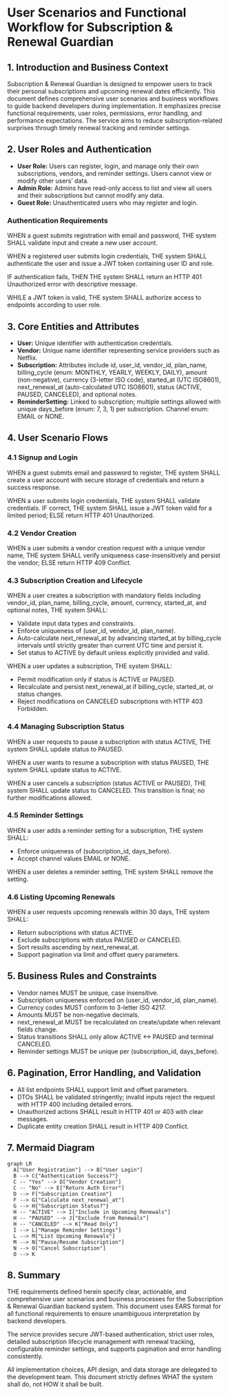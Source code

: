 # User Scenarios and Functional Workflow for Subscription & Renewal Guardian

## 1. Introduction and Business Context

Subscription & Renewal Guardian is designed to empower users to track their personal subscriptions and upcoming renewal dates efficiently. This document defines comprehensive user scenarios and business workflows to guide backend developers during implementation. It emphasizes precise functional requirements, user roles, permissions, error handling, and performance expectations. The service aims to reduce subscription-related surprises through timely renewal tracking and reminder settings.

## 2. User Roles and Authentication

- **User Role:** Users can register, login, and manage only their own subscriptions, vendors, and reminder settings. Users cannot view or modify other users’ data.
- **Admin Role:** Admins have read-only access to list and view all users and their subscriptions but cannot modify any data.
- **Guest Role:** Unauthenticated users who may register and login.

### Authentication Requirements

WHEN a guest submits registration with email and password, THE system SHALL validate input and create a new user account.

WHEN a registered user submits login credentials, THE system SHALL authenticate the user and issue a JWT token containing user ID and role.

IF authentication fails, THEN THE system SHALL return an HTTP 401 Unauthorized error with descriptive message.

WHILE a JWT token is valid, THE system SHALL authorize access to endpoints according to user role.

## 3. Core Entities and Attributes

- **User:** Unique identifier with authentication credentials.
- **Vendor:** Unique name identifier representing service providers such as Netflix.
- **Subscription:** Attributes include id, user_id, vendor_id, plan_name, billing_cycle (enum: MONTHLY, YEARLY, WEEKLY, DAILY), amount (non-negative), currency (3-letter ISO code), started_at (UTC ISO8601), next_renewal_at (auto-calculated UTC ISO8601), status (ACTIVE, PAUSED, CANCELED), and optional notes.
- **ReminderSetting:** Linked to subscription; multiple settings allowed with unique days_before (enum: 7, 3, 1) per subscription. Channel enum: EMAIL or NONE.

## 4. User Scenario Flows

### 4.1 Signup and Login

WHEN a guest submits email and password to register, THE system SHALL create a user account with secure storage of credentials and return a success response.

WHEN a user submits login credentials, THE system SHALL validate credentials. IF correct, THE system SHALL issue a JWT token valid for a limited period; ELSE return HTTP 401 Unauthorized.

### 4.2 Vendor Creation

WHEN a user submits a vendor creation request with a unique vendor name, THE system SHALL verify uniqueness case-insensitively and persist the vendor; ELSE return HTTP 409 Conflict.

### 4.3 Subscription Creation and Lifecycle

WHEN a user creates a subscription with mandatory fields including vendor_id, plan_name, billing_cycle, amount, currency, started_at, and optional notes, THE system SHALL:
- Validate input data types and constraints.
- Enforce uniqueness of (user_id, vendor_id, plan_name).
- Auto-calculate next_renewal_at by advancing started_at by billing_cycle intervals until strictly greater than current UTC time and persist it.
- Set status to ACTIVE by default unless explicitly provided and valid.

WHEN a user updates a subscription, THE system SHALL:
- Permit modification only if status is ACTIVE or PAUSED.
- Recalculate and persist next_renewal_at if billing_cycle, started_at, or status changes.
- Reject modifications on CANCELED subscriptions with HTTP 403 Forbidden.

### 4.4 Managing Subscription Status

WHEN a user requests to pause a subscription with status ACTIVE, THE system SHALL update status to PAUSED.

WHEN a user wants to resume a subscription with status PAUSED, THE system SHALL update status to ACTIVE.

WHEN a user cancels a subscription (status ACTIVE or PAUSED), THE system SHALL update status to CANCELED. This transition is final; no further modifications allowed.

### 4.5 Reminder Settings

WHEN a user adds a reminder setting for a subscription, THE system SHALL:
- Enforce uniqueness of (subscription_id, days_before).
- Accept channel values EMAIL or NONE.

WHEN a user deletes a reminder setting, THE system SHALL remove the setting.

### 4.6 Listing Upcoming Renewals

WHEN a user requests upcoming renewals within 30 days, THE system SHALL:
- Return subscriptions with status ACTIVE.
- Exclude subscriptions with status PAUSED or CANCELED.
- Sort results ascending by next_renewal_at.
- Support pagination via limit and offset query parameters.

## 5. Business Rules and Constraints

- Vendor names MUST be unique, case insensitive.
- Subscription uniqueness enforced on (user_id, vendor_id, plan_name).
- Currency codes MUST conform to 3-letter ISO 4217.
- Amounts MUST be non-negative decimals.
- next_renewal_at MUST be recalculated on create/update when relevant fields change.
- Status transitions SHALL only allow ACTIVE <-> PAUSED and terminal CANCELED.
- Reminder settings MUST be unique per (subscription_id, days_before).

## 6. Pagination, Error Handling, and Validation

- All list endpoints SHALL support limit and offset parameters.
- DTOs SHALL be validated stringently; invalid inputs reject the request with HTTP 400 including detailed errors.
- Unauthorized actions SHALL result in HTTP 401 or 403 with clear messages.
- Duplicate entity creation SHALL result in HTTP 409 Conflict.

## 7. Mermaid Diagram

```mermaid
graph LR
  A["User Registration"] --> B["User Login"]
  B --> C{"Authentication Success?"}
  C -- "Yes" --> D["Vendor Creation"]
  C -- "No" --> E["Return Auth Error"]
  D --> F["Subscription Creation"]
  F --> G["Calculate next_renewal_at"]
  G --> H{"Subscription Status?"}
  H -- "ACTIVE" --> I["Include in Upcoming Renewals"]
  H -- "PAUSED" --> J["Exclude from Renewals"]
  H -- "CANCELED" --> K["Read Only"]
  I --> L["Manage Reminder Settings"]
  L --> M["List Upcoming Renewals"]
  M --> N["Pause/Resume Subscription"]
  N --> O["Cancel Subscription"]
  O --> K
```

## 8. Summary

THE requirements defined herein specify clear, actionable, and comprehensive user scenarios and business processes for the Subscription & Renewal Guardian backend system. This document uses EARS format for all functional requirements to ensure unambiguous interpretation by backend developers.

The service provides secure JWT-based authentication, strict user roles, detailed subscription lifecycle management with renewal tracking, configurable reminder settings, and supports pagination and error handling consistently.

All implementation choices, API design, and data storage are delegated to the development team. This document strictly defines WHAT the system shall do, not HOW it shall be built.